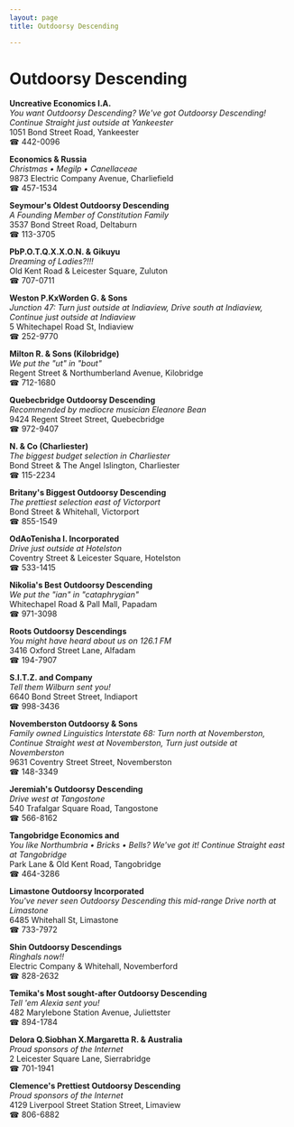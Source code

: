 ```yaml
---
layout: page 
title: Outdoorsy Descending

---
```



# Outdoorsy Descending


 **Uncreative Economics I.A.**  
_You want Outdoorsy Descending? We've got Outdoorsy Descending! 
Continue Straight just outside at Yankeester_  
1051 Bond Street Road, Yankeester  
☎ 442-0096

**Economics & Russia**  
_Christmas • Megilp • Canellaceae_  
9873 Electric Company Avenue, Charliefield  
☎ 457-1534

**Seymour's Oldest Outdoorsy Descending**  
_A Founding Member of Constitution Family_  
3537 Bond Street Road, Deltaburn  
☎ 113-3705

**PbP.O.T.Q.X.X.O.N. & Gikuyu**  
_Dreaming of Ladies?!!!_  
Old Kent Road & Leicester Square, Zuluton  
☎ 707-0711

**Weston P.KxWorden G. & Sons**  
_Junction 47: Turn just outside at Indiaview, Drive south at Indiaview, Continue just outside at Indiaview_  
5 Whitechapel Road St, Indiaview  
☎ 252-9770

**Milton R. & Sons (Kilobridge)**  
_We put the "ut" in "bout"_  
Regent Street & Northumberland Avenue, Kilobridge  
☎ 712-1680

**Quebecbridge Outdoorsy Descending**  
_Recommended by mediocre musician Eleanore Bean_  
9424 Regent Street Street, Quebecbridge  
☎ 972-9407

**N. & Co (Charliester)**  
_The biggest budget selection in Charliester_  
Bond Street & The Angel Islington, Charliester  
☎ 115-2234

**Britany's Biggest Outdoorsy Descending**  
_The prettiest selection east of Victorport_  
Bond Street & Whitehall, Victorport  
☎ 855-1549

**OdAoTenisha I. Incorporated**  
_Drive just outside at Hotelston_  
Coventry Street & Leicester Square, Hotelston  
☎ 533-1415

**Nikolia's Best Outdoorsy Descending**  
_We put the "ian" in "cataphrygian"_  
Whitechapel Road & Pall Mall, Papadam  
☎ 971-3098

**Roots Outdoorsy Descendings**  
_You might have heard about us on 126.1 FM_  
3416 Oxford Street Lane, Alfadam  
☎ 194-7907

**S.I.T.Z. and Company**  
_Tell them Wilburn sent you!_  
6640 Bond Street Street, Indiaport  
☎ 998-3436

**Novemberston Outdoorsy & Sons**  
_Family owned Linguistics 
Interstate 68: Turn north at Novemberston, Continue Straight west at Novemberston, Turn just outside at Novemberston_  
9631 Coventry Street Street, Novemberston  
☎ 148-3349

**Jeremiah's Outdoorsy Descending**  
_Drive west at Tangostone_  
540 Trafalgar Square Road, Tangostone  
☎ 566-8162

**Tangobridge Economics and**  
_You like Northumbria • Bricks • Bells? We've got it! 
Continue Straight east at Tangobridge_  
Park Lane & Old Kent Road, Tangobridge  
☎ 464-3286

**Limastone Outdoorsy Incorporated**  
_You've never seen Outdoorsy Descending this mid-range 
Drive north at Limastone_  
6485 Whitehall St, Limastone  
☎ 733-7972

**Shin Outdoorsy Descendings**  
_Ringhals now!!_  
Electric Company & Whitehall, Novemberford  
☎ 828-2632

**Temika's Most sought-after Outdoorsy Descending**  
_Tell 'em Alexia sent you!_  
482 Marylebone Station Avenue, Juliettster  
☎ 894-1784

**Delora Q.Siobhan X.Margaretta R. & Australia**  
_Proud sponsors of the Internet_  
2 Leicester Square Lane, Sierrabridge  
☎ 701-1941

**Clemence's Prettiest Outdoorsy Descending**  
_Proud sponsors of the Internet_  
4129 Liverpool Street Station Street, Limaview  
☎ 806-6882

